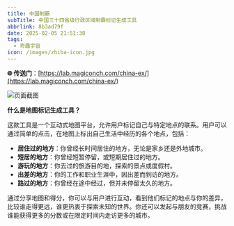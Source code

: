 ```yaml
---
title: 中国制霸
subTitle: 中国三十四省级行政区域制霸标记生成工具
abbrlink: 8b3ad79f
date: 2025-02-05 21:51:38
tags: 
  - 奇趣宇宙
icon: /images/zhiba-icon.jpg
---
```


**🌐 传送门**：[https://lab.magiconch.com/china-ex/](https://lab.magiconch.com/china-ex/)  

![页面截图](/images/zhiba-cover.png)

**什么是地图标记生成工具？**

这款工具是一个互动式地图平台，允许用户标记自己与特定地点的联系。用户可以通过简单的点击，在地图上标出自己生活中经历的各个地点，包括：

- **居住过的地方**：你曾经长时间居住的地方，无论是家乡还是外地城市。
- **短居的地方**：你曾经短暂停留，或短期居住过的地方。
- **游玩的地方**：你去过的旅游目的地，探索的景点或度假村。
- **出差的地方**：你的工作和职业生涯中，因出差而到访的地方。
- **路过的地方**：你曾经在途中经过，但并未停留太久的地方。

通过分享地图和得分，你可以与用户进行互动，看到他们标记的地点与你的差异，比较谁走得更远，谁更热衷于探索未知的世界。你还可以发起与朋友的竞赛，挑战谁能获得更多的分数或在限定时间内走访更多的城市。

